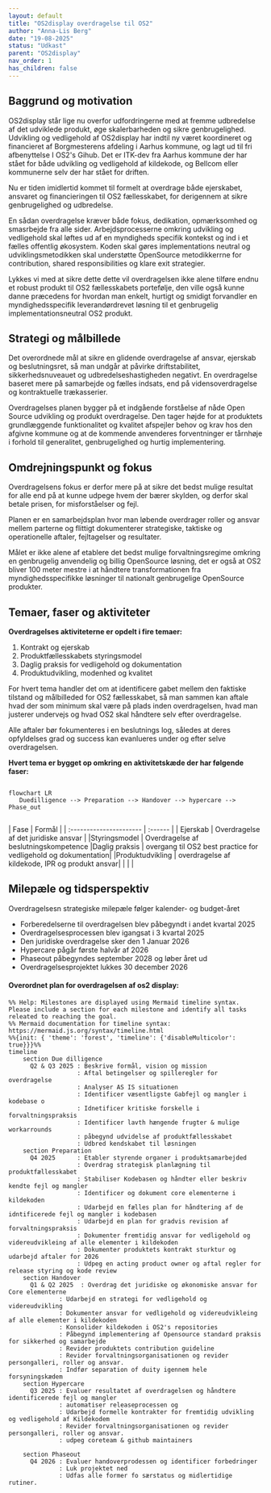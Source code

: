 ```yaml
---
layout: default
title: "OS2display overdragelse til OS2"
author: "Anna-Lis Berg"
date: "19-08-2025"
status: "Udkast"
parent: "OS2display"
nav_order: 1
has_children: false
---
```

## Baggrund og motivation

OS2display står lige nu overfor udfordringerne med at fremme udbredelse af det udviklede produkt, øge skalerbarheden og sikre genbrugelighed.
Udvikling og vedligehold af OS2display har indtil ny været koordineret og financieret af Borgmesterens afdeling i Aarhus kommune,  og lagt ud til fri afbenyttelse I OS2's Gihub.
Det er ITK-dev fra Aarhus kommune der har stået for både udvikling og vedligehold af kildekode, og Bellcom eller kommunerne selv der har stået for driften.

Nu er tiden imidlertid kommet til formelt at overdrage både ejerskabet, ansvaret og financieringen til OS2 fællesskabet, for derigennem at sikre genbrugelighed og udbredelse.

En sådan overdragelse kræver både fokus, dedikation, opmærksomhed og smasrbejde fra alle sider. Arbejdsprocesserne omkring udvikling og vedligehold skal løftes ud af en myndigheds specifik kontekst og ind i et fælles offentlig økosystem. Koden skal gøres implementations neutral og udviklingsmetodikken skal understøtte OpenSource metodikkerrne for contribution, shared responsibilities og klare exit strategier.  

Lykkes vi med at sikre dette dette vil overdragelsen ikke alene tilføre endnu et robust produkt til OS2 fællesskabets portefølje, den ville også kunne danne præcedens for hvordan man enkelt, hurtigt  og smidigt forvandler en myndighedsspecifik leverandørdrevet løsning
til et genbrugelig implementationsneutral OS2 produkt.

## Strategi og målbillede

Det overordnede mål at sikre en glidende overdragelse af ansvar, ejerskab og beslutningsret, så man undgår at påvirke driftstabilitet, sikkerhedsnuveauet og udbredelseshastigheden negativt.
En overdragelse baseret mere på samarbejde og fælles indsats, end på vidensoverdragelse og kontraktuelle trækasserier. 

Overdragelses planen bygger på et indgående forståelse af nåde Open Source udvikling og produkt overdragelse. Den tager højde for at produktets grundlæggende funktionalitet og kvalitet afspejler behov og krav hos den afgivne kommune og at de kommende anvenderes forventninger er tårnhøje i forhold til generalitet, genbrugelighed og hurtig implementering.

## Omdrejningspunkt og fokus

Overdragelsens fokus er derfor mere på at sikre det bedst mulige resultat for alle end på at kunne udpege hvem der bærer skylden, og derfor skal betale prisen, for misforståelser og fejl. 

Planen er en samarbejdsplan hvor man løbende overdrager roller og ansvar mellem parterne og flittigt dokumenterer strategiske, taktiske og operationelle aftaler, fejltagelser og resultater.

Målet er ikke alene af etablere det bedst mulige forvaltningsregime omkring en genbrugelig anvendelig og billig OpenSource løsning, det er også at OS2 bliver 100 meter mestre i at håndtere transformationen fra myndighedsspecifikke løsninger til nationalt genbrugelige OpenSource produkter.

## Temaer, faser  og aktiviteter

**Overdragelses aktiviteterne er opdelt i fire temaer:**
1. Kontrakt og ejerskab
2. Produktfællesskabets styringsmodel
3. Daglig praksis for vedligehold og dokumentation
4. Produktudvikling, modenhed og kvalitet

For hvert tema handler det om at identificere gabet mellem den faktiske tilstand og målbilleded for OS2 fællesskabet, så man sammen kan aftale hvad der som minimum skal være på plads inden overdragelsen, hvad man justerer undervejs og hvad OS2 skal håndtere selv efter overdragelse. 

Alle aftaler bør fokumenteres i en beslutnings log, således at deres opfyldelses grad og success kan evanlueres under og efter selve overdragelsen.
   
**Hvert tema er bygget op omkring en aktivitetskæde der har følgende faser:**

```mermaid

flowchart LR
   Duedilligence --> Preparation --> Handover --> hypercare --> Phase_out


```
|
Fase                     |  Formål  | 
| :---------------------- | :------ | 
| Ejerskab  | Overdragelse af det juridiske ansvar |
|Styringsmodel        | Overdragelse af beslutningskompetence 
|Daglig praksis              | overgang til OS2 best practice for vedligehold og dokumentation|
|Produktudvikling       | overdragelse af kildekode, IPR og produkt ansvar|
| |  | 



## Milepæle og tidsperspektiv

Overdragelsesn strategiske milepæle følger kalender- og budget-året

- Forberedelserne til overdragelsen blev påbegyndt i andet kvartal 2025
- Overdragelsesprocessen blev igangsat i 3 kvartal 2025 
- Den juridiske overdragelse sker den 1 Januar 2026
- Hypercare pågår første halvår af 2026
- Phaseout påbegyndes september 2028 og løber året ud
- Overdragelsesprojektet lukkes 30 december 2026



#### Overordnet plan for overdragelsen af os2 display:

```mermaid
%% Help: Milestones are displayed using Mermaid timeline syntax. Please include a section for each milestone and identify all tasks releated to reaching the goal.
%% Mermaid documentation for timeline syntax: https://mermaid.js.org/syntax/timeline.html
%%{init: { 'theme': 'forest', 'timeline': {'disableMulticolor': true}}}%%
timeline
    section Due dilligence
      Q2 & Q3 2025 : Beskrive formål, vision og mission
                   : Aftal betingelser og spilleregler for overdragelse
                   : Analyser AS IS situationen
                   : Identificer væsentligste Gabfejl og mangler i kodebase o
                   : Idnetificer kritiske forskelle i forvaltningspraksis
                   : Identificer lavth hængende frugter & mulige workarrounds
                   : påbegynd udvidelse af produktfællesskabet
                   : Udbred kendskabet til løsningen
    section Preparation
      Q4 2025      : Etabler styrende organer i produktsamarbejded
                   : Overdrag strategisk planlægning til produktfællesskabet
                   : Stabiliser Kodebasen og håndter eller beskriv kendte fejl og mangler
                   : Identificer og dokument core elementerne i kildekoden
                   : Udarbejd en fælles plan for håndtering af de idntificerede fejl og mangler i kodebasen
                   : Udarbejd en plan for gradvis revision af forvaltningspraksis 
                   : Dokumenter fremtidig ansvar for vedligehold og videreudvikleing af alle elementer i kildekoden
                   : Dokumenter produktets kontrakt sturktur og udarbejd aftaler for 2026
                   : Udpeg en acting product owner og aftal regler for release styring og kode review
    section Handover
      Q1 & Q2 2025  : Overdrag det juridiske og økonomiske ansvar for Core elementerne
              : Udarbejd en strategi for vedligehold og videreudvikling
              : Dokumenter ansvar for vedligehold og videreudvikleing af alle elementer i kildekoden
              : Konsolider kildekoden i OS2's repositories
              : Påbegynd implementering af Opensource standard praksis for sikkerhed og samarbejde
              : Revider produktets contribution guideline
              : Revider forvaltningsorganisationen og revider persongalleri, roller og ansvar. 
              : Indfør separation of duity igennem hele forsyningskædem
    section Hypercare
      Q3 2025 : Evaluer resultatet af overdragelsen og håndtere identificerede fejl og mangler
              : automatiser releaseprocessen og 
              : Udarbejd formelle kontrakter for fremtidig udvikling og vedligehold af Kildekodem
              : Revider forvaltningsorganisationen og revider persongalleri, roller og ansvar. 
              : udpeg coreteam & github maintainers

    section Phaseout
      Q4 2026 : Evaluer handoverprodessen og identificer forbedringer
              : Luk projektet ned
              : Udfas alle former fo særstatus og midlertidige rutiner. 

```
  